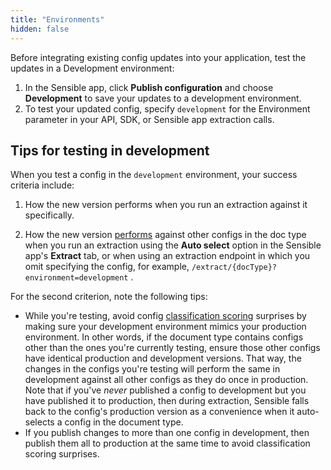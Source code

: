 ```yaml
---
title: "Environments"
hidden: false
---
```


Before integrating existing config updates into your application, test the updates in a Development environment:

1. In the Sensible app, click **Publish configuration** and choose **Development** to save your updates to a development environment.
2. To test your updated config, specify `development` for the Environment parameter in your API, SDK, or Sensible app extraction calls.

## Tips for testing in development

When you test a config in the  `development` environment, your success criteria include:

1. How the new version performs when you run an extraction against it specifically.

2. How the new version [performs](doc:fingerprint) against other configs in the doc type when you run an extraction using the **Auto select** option in the Sensible app's **Extract** tab, or when using an extraction endpoint in which you omit specifying the config, for example, `/extract/{docType}?environment=development` .


For the second criterion, note the following tips:  

- While you're testing, avoid config [classification scoring](doc:fingerprint) surprises by making sure your development environment mimics your production environment. In other words, if the document type contains configs other than the ones you're currently testing, ensure those other configs have identical production and development versions. That way, the changes in the configs you're testing will perform the same in development against all other configs as they do once in production. Note that if you've *never* published a config to development but you have published it to production, then during extraction, Sensible falls back to the config's production version as a convenience when it auto-selects a config in the document type.
-  If you publish changes to more than one config in development, then publish them all to production at the same time to avoid classification scoring surprises.  

